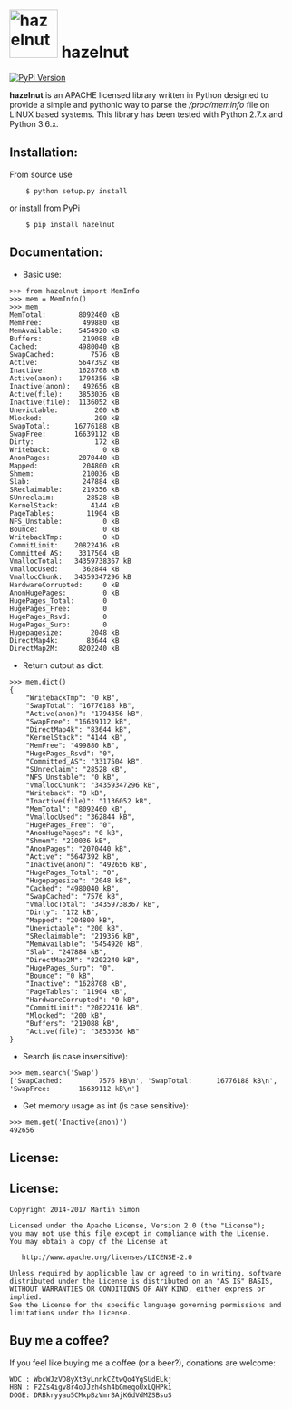 <h1><img src="https://raw.githubusercontent.com/mrsmn/hazelnut/master/doc/hazelnut.png" height=85 alt="hazelnut" title="hazelnut"> hazelnut</h1>

[![PyPi Version](http://img.shields.io/pypi/v/hazelnut.svg)](https://pypi.python.org/pypi/hazelnut/)


**hazelnut** is an APACHE licensed library written in Python designed to provide a simple and pythonic way to parse the _/proc/meminfo_ file on LINUX based systems.
This library has been tested with Python 2.7.x and Python 3.6.x.


## Installation:

From source use

		$ python setup.py install

or install from PyPi

		$ pip install hazelnut

## Documentation:

- Basic use:

```
>>> from hazelnut import MemInfo
>>> mem = MemInfo()
>>> mem
MemTotal:        8092460 kB
MemFree:          499880 kB
MemAvailable:    5454920 kB
Buffers:          219088 kB
Cached:          4980040 kB
SwapCached:         7576 kB
Active:          5647392 kB
Inactive:        1628708 kB
Active(anon):    1794356 kB
Inactive(anon):   492656 kB
Active(file):    3853036 kB
Inactive(file):  1136052 kB
Unevictable:         200 kB
Mlocked:             200 kB
SwapTotal:      16776188 kB
SwapFree:       16639112 kB
Dirty:               172 kB
Writeback:             0 kB
AnonPages:       2070440 kB
Mapped:           204800 kB
Shmem:            210036 kB
Slab:             247884 kB
SReclaimable:     219356 kB
SUnreclaim:        28528 kB
KernelStack:        4144 kB
PageTables:        11904 kB
NFS_Unstable:          0 kB
Bounce:                0 kB
WritebackTmp:          0 kB
CommitLimit:    20822416 kB
Committed_AS:    3317504 kB
VmallocTotal:   34359738367 kB
VmallocUsed:      362844 kB
VmallocChunk:   34359347296 kB
HardwareCorrupted:     0 kB
AnonHugePages:         0 kB
HugePages_Total:       0
HugePages_Free:        0
HugePages_Rsvd:        0
HugePages_Surp:        0
Hugepagesize:       2048 kB
DirectMap4k:       83644 kB
DirectMap2M:     8202240 kB
```

- Return output as dict:

```
>>> mem.dict()
{
	"WritebackTmp": "0 kB",
	"SwapTotal": "16776188 kB",
	"Active(anon)": "1794356 kB",
	"SwapFree": "16639112 kB",
	"DirectMap4k": "83644 kB",
	"KernelStack": "4144 kB",
	"MemFree": "499880 kB",
	"HugePages_Rsvd": "0",
	"Committed_AS": "3317504 kB",
	"SUnreclaim": "28528 kB",
	"NFS_Unstable": "0 kB",
	"VmallocChunk": "34359347296 kB",
	"Writeback": "0 kB",
	"Inactive(file)": "1136052 kB",
	"MemTotal": "8092460 kB",
	"VmallocUsed": "362844 kB",
	"HugePages_Free": "0",
	"AnonHugePages": "0 kB",
	"Shmem": "210036 kB",
	"AnonPages": "2070440 kB",
	"Active": "5647392 kB",
	"Inactive(anon)": "492656 kB",
	"HugePages_Total": "0",
	"Hugepagesize": "2048 kB",
	"Cached": "4980040 kB",
	"SwapCached": "7576 kB",
	"VmallocTotal": "34359738367 kB",
	"Dirty": "172 kB",
	"Mapped": "204800 kB",
	"Unevictable": "200 kB",
	"SReclaimable": "219356 kB",
	"MemAvailable": "5454920 kB",
	"Slab": "247884 kB",
	"DirectMap2M": "8202240 kB",
	"HugePages_Surp": "0",
	"Bounce": "0 kB",
	"Inactive": "1628708 kB",
	"PageTables": "11904 kB",
	"HardwareCorrupted": "0 kB",
	"CommitLimit": "20822416 kB",
	"Mlocked": "200 kB",
	"Buffers": "219088 kB",
	"Active(file)": "3853036 kB"
}
```

- Search (is case insensitive):

```
>>> mem.search('Swap')
['SwapCached:         7576 kB\n', 'SwapTotal:      16776188 kB\n', 'SwapFree:       16639112 kB\n']
```

- Get memory usage as int (is case sensitive):

```
>>> mem.get('Inactive(anon)')
492656
```

## License:

## License:

```
Copyright 2014-2017 Martin Simon

Licensed under the Apache License, Version 2.0 (the "License");
you may not use this file except in compliance with the License.
You may obtain a copy of the License at

   http://www.apache.org/licenses/LICENSE-2.0

Unless required by applicable law or agreed to in writing, software
distributed under the License is distributed on an "AS IS" BASIS,
WITHOUT WARRANTIES OR CONDITIONS OF ANY KIND, either express or implied.
See the License for the specific language governing permissions and
limitations under the License.

```

## Buy me a coffee?

If you feel like buying me a coffee (or a beer?), donations are welcome:

```
WDC : WbcWJzVD8yXt3yLnnkCZtwQo4YgSUdELkj
HBN : F2Zs4igv8r4oJJzh4sh4bGmeqoUxLQHPki
DOGE: DRBkryyau5CMxpBzVmrBAjK6dVdMZSBsuS
```
